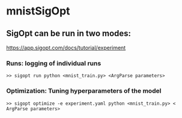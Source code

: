 # mnistSigOpt
## SigOpt can be run in two modes:​

https://app.sigopt.com/docs/tutorial/experiment ​

### Runs: logging of individual runs​
    >> sigopt run python <mnist_train.py> <ArgParse parameters>
### Optimization: Tuning hyperparameters of the model​
    >> sigopt optimize -e experiment.yaml python <mnist_train.py> < ArgParse parameters>​
